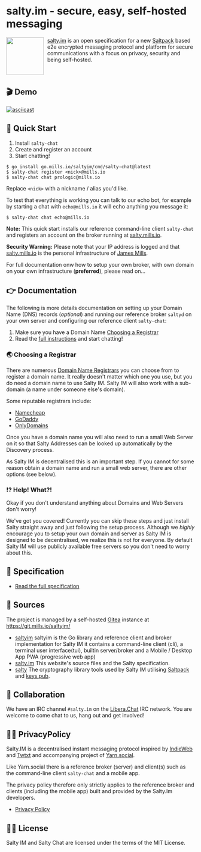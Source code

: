 # salty.im - secure, easy, self-hosted messaging

<img align="left" width="100" height="100" src="https://salty.im/logo.png" style="padding-right: 5pt" />

[salty.im](https://salty.im) is an open specification for a new
[Saltpack](https://saltpack.org) based e2e encrypted messaging protocol
and platform for secure communications with a focus on privacy, security
and being self-hosted. <br /><br /><br />

## 🎬 Demo

[![asciicast](https://asciinema.org/a/ZfcBdiIEO1XOlPWSCR7WWn2Hc.svg)](https://asciinema.org/a/ZfcBdiIEO1XOlPWSCR7WWn2Hc)

## 🏃‍ Quick Start

1. Install `salty-chat`
1. Create and register an account
1. Start chatting!

```console
$ go install go.mills.io/saltyim/cmd/salty-chat@latest
$ salty-chat register <nick>@mills.io
$ salty-chat chat prologic@mills.io
```

Replace `<nick>` with a nickname / alias you'd like.

To test that everything is working you can talk to our echo bot, for example by
starting a chat with `echo@mills.io` it will echo anything you message it:

```console
$ salty-chat chat echo@mills.io
```

**Note:** This quick start installs our reference command-line client
`salty-chat` and registers an account on the broker running at
[salty.mills.io](https://salty.mills.io).

**Security Warning:** Please note that your IP address is logged and that
[salty.mills.io](https://salty.mills.io) is the personal infrastructure of
[James Mills](https://prologic.shortcircuit.net.au).

For full documentation onw how to setup your own broker, with own domain on
your own infrastructure (**preferred**), please read on...

## 👉 Documentation

The following is more details documentation on setting up your Domain Name (DNS)
records (_optional_) and running our reference broker `saltyd` on your own server
and configuring our reference client `salty-chat`:

1. Make sure you have a Domain Name [Choosing a Registrar](#choosing-a-registrar)
1. Read the [full instructions](instructions.html) and start chatting! 

### 🌏 Choosing a Registrar

There are numerous [Domain Name Registrars](https://en.wikipedia.org/wiki/Domain_name_registrar)
you can choose from to register a domain name. It really doesn't matter which
one you use, but you do need a domain name to use Salty IM. Salty IM will also
work with a sub-domain (a name under someone else's domain).

Some reputable registrars include:

- [Namecheap](https://www.namecheap.com/)
- [GoDaddy](https://www.godaddy.com/en-au)
- [OnlyDomains](https://www.onlydomains.com/)

Once you have a domain name you will also need to run a small Web Server on it
so that Salty Addresses can be looked up automatically by the Discovery process.

As Salty IM is decentralised this is an important step. If you cannot for some
reason obtain a domain name and run a small web server, there are other options
(see below).

### ⁉ Help! What?!

Okay if you don't understand anything about Domains and Web Servers don't worry!

We've got you covered! Currently you can skip these steps and just install
Salty straight away and just following the setup process. Although we _highly_
encourage you to setup your own domain and server as Salty IM is designed to
be decentralised, we realize this is not for everyone. By default Salty IM
will use publicly available free servers so you don't need to worry about this.

## 📕 Specification

- [Read the full specification](/spec.html)

## 💾 Sources

The project is managed by a self-hosted [Gitea](https://gitea.io) instance
at https://git.mills.io/saltyim/

- [saltyim](https://git.mills.io/saltyim/saltyim)
  saltyim is the Go library and reference client and broker implementation for
  Salty IM it contains a command-line client (cli),
  a terminal user interface(tui), builtin server/broker
  and a Mobile / Desktop App PWA (progressive web app)
- [salty.im](https://git.mills.io/saltyim/salty.im)
  This website's source files and the Salty specification.
- [salty](https://git.mills.io/prologic/salty)
  The cryptography library tools used by Salty IM utilising
  [Saltpack](https://saltpack.org) and [keys.pub](https://keys.pub).

## 💬 Collaboration

We have an IRC channel `#salty.im` on the [Libera.Chat](https://libera.chat/)
IRC network. You are welcome to come chat to us, hang out and get involved!

## 🕵️‍♂️ PrivacyPolicy

Salty.IM is a decentralised instant messaging protocol inspired by
[IndieWeb](https://indieweb.org/) and [Twtxt](https://twtxt.readthedocs.io/en/latest/)
and accompanying project of [Yarn.social](https://yarn.social).

Like Yarn.social there is a reference broker (server) and client(s) such as the
command-line client `salty-chat` and a mobile app.

The privacy policy therefore only strictly applies to the reference broker and
clients (including the mobile app) built and provided by the Salty.Im developers.

- [Privacy Policy](/privacy.html)

## 👨‍⚖️ License

Salty IM and Salty Chat are licensed under the terms of the MIT License.
